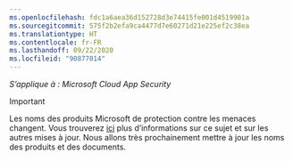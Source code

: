 ```yaml
---
ms.openlocfilehash: fdc1a6aea36d152728d3e74415fe001d4519901a
ms.sourcegitcommit: 575f2b2efa9ca4477d7e60271d21e225ef2c38ea
ms.translationtype: HT
ms.contentlocale: fr-FR
ms.lasthandoff: 09/22/2020
ms.locfileid: "90877014"
---
```

*S’applique à : Microsoft Cloud App Security*

> [!IMPORTANT]
>
> Les noms des produits Microsoft de protection contre les menaces changent. Vous trouverez [ici](https://www.microsoft.com/security/blog/?p=91813) plus d’informations sur ce sujet et sur les autres mises à jour. Nous allons très prochainement mettre à jour les noms des produits et des documents.
